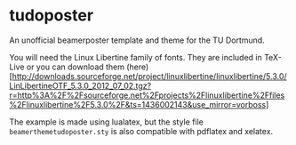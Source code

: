 # tudoposter
An unofficial beamerposter template and theme for the TU Dortmund.

You will need the Linux Libertine family of fonts.
They are included in TeX-Live or you can download them (here)[http://downloads.sourceforge.net/project/linuxlibertine/linuxlibertine/5.3.0/LinLibertineOTF_5.3.0_2012_07_02.tgz?r=http%3A%2F%2Fsourceforge.net%2Fprojects%2Flinuxlibertine%2Ffiles%2Flinuxlibertine%2F5.3.0%2F&ts=1436002143&use_mirror=vorboss]

The example is made using lualatex, but the style file `beamerthemetudoposter.sty`
is also compatible with pdflatex and xelatex.
